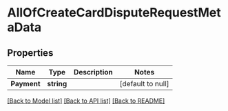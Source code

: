# AllOfCreateCardDisputeRequestMetaData

## Properties
Name | Type | Description | Notes
------------ | ------------- | ------------- | -------------
**Payment** | **string** |  | [default to null]

[[Back to Model list]](../README.md#documentation-for-models) [[Back to API list]](../README.md#documentation-for-api-endpoints) [[Back to README]](../README.md)

